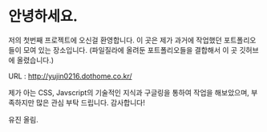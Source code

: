 # 안녕하세요.
저의 첫번째 프로젝트에 오신걸 환영합니다.
이 곳은 제가 과거에 작업했던 포트폴리오들이 모여 있는 장소입니다.
(파일질라에 올려둔 포트폴리오들을 결합해서 이 곳 깃허브에 올렸습니다.)

URL : http://yujin0216.dothome.co.kr/



제가 아는 CSS, Javscript의 기술적인 지식과 구글링을 통하여 작업을 해보았으며,
부족하지만 많은 관심 부탁 드립니다. 감사합니다!

유진 올림.
